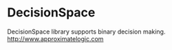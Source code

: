 DecisionSpace
=============

DecisionSpace library supports binary decision making. 
http://www.approximatelogic.com
